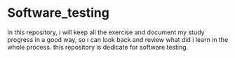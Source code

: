 # Software_testing
In this repository, i will keep all the exercise and document my study progress in a good way, so i can look back and review what did i learn in the whole process.  this repository is dedicate for software testing.
